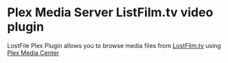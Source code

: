 Plex Media Server ListFilm.tv video plugin
=====

LostFile Plex Plugin allows you to browse media files from [LostFilm.tv](http://lostfilm.tv) using [Plex Media Center](http://plex.rv)

